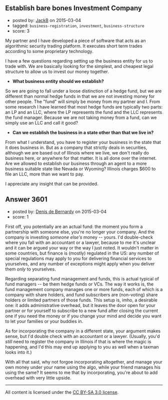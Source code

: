 ## Establish bare bones Investment Company

- posted by: [JackB](https://stackexchange.com/users/3053597/jackb) on 2015-03-04
- tagged: `business-registration`, `investment`, `business-structure`
- score: 3

<p>My partner and I have developed a piece of software that acts as an algorithmic security trading platform. It executes short term trades according to some proprietary technology. </p>

<p>I have a few questions regarding setting up the business entity for us to trade with. We are basically looking for the simplest, and cheapest legal structure to allow us to invest our money together. </p>

<ul>
<li><strong>What business entity should we establish?</strong></li>
</ul>

<p>So we are going to fall under a loose distinction of a hedge fund, but we are different than normal hedge funds in that we are not investing money for other people. The "fund" will simply be money from my partner and I. From some research I have learned that most hedge funds are typically two parts: an LP and an LLC, where the LP represents the fund and the LLC represents the fund manager. Because we are not taking money from a fund, can we simply use an LLC and call it good?</p>

<ul>
<li><strong>Can we establish the business in a state other than that we live in?</strong></li>
</ul>

<p>From what I understand, you have to register your business in the state that it does business in. But as a company that strictly deals in securities, although we are based out of Illinois where we live, we don't really do business here, or anywhere for that matter. It is all done over the internet. Are we allowed to establish our business through an agent to a more business suitable state like Nevada or Wyoming? Illinois charges $600 to file an LLC, more than we want to pay. </p>

<p>I appreciate any insight that can be provided. </p>



## Answer 3601

- posted by: [Denis de Bernardy](https://stackexchange.com/users/182468/denis-de-bernardy) on 2015-03-04
- score: 1

<p>First off, you potentially are an actual fund: the moment you form a partnership with someone else, you're no longer your company. And the company is investing <em>someone else's</em> money -- yours. I'd double-check where you fall with an accountant or a lawyer, because to me it's unclear and it can be argued your way or the way I just noted. It wouldn't matter in some countries, but finance is (mostly) regulated in the US: any number of special regulations may apply to you for delivering financial services to yourselves, and any number of exceptions might apply when you deliver them <em>only</em> to yourselves.</p>

<p>Regarding separating fund management and funds, this is actual typical of fund managers -- be them hedge funds or VCs. The way it works is, the fund management company manages one or more funds, each of which is a company with share holders, and fund subscribers are (non-voting) share holders or limited partners of those funds. This setup is, imho, a desirable one: it adds administrative overhead, but it leaves the door open for your partner or for yourself to subscribe to a new fund after closing the current one if you need the money or if you change your mind and decide you want to let your families or your buddies in.</p>

<p>As for incorporating the company in a different state, your argument makes sense, but I'd double check with an accountant or a lawyer. (Usually, you'd <em>still</em> need to register the company in Illinois if that is where the magic is happening, and I'd this may end up applying to you as well when a taxman looks into it.)</p>

<p>With all that said, why not forgoe incorporating altogether, and manage your own money under your name using the algo, while your friend manages his using the same? It seems to me that by incorporating, you're about to add overhead with very little upside.</p>




---

All content is licensed under the [CC BY-SA 3.0 license](https://creativecommons.org/licenses/by-sa/3.0/).

